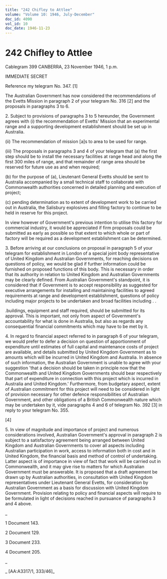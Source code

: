 ```yaml
---
title: "242 Chifley to Attlee"
volume: "Volume 10: 1946, July-December"
doc_id: 4090
vol_id: 10
doc_date: 1946-11-23
---
```


# 242 Chifley to Attlee

Cablegram 399 CANBERRA, 23 November 1946, 1 p.m.

IMMEDIATE SECRET

Reference my telegram No. 347. [1]

The Australian Government has now considered the recommendations of the Evetts Mission in paragraph 2 of your telegram No. 316 [2] and the proposals in paragraphs 3 to 6.

2\. Subject to provisions of paragraphs 3 to 5 hereunder, the Government agrees with (i) the recommendation of Evetts' Mission that an experimental range and a supporting development establishment should be set up in Australia.

(ii) The recommendation of mission [a]s to area to be used for range.

(iii) The proposals in paragraphs 3 and 4 of your telegram that (a) the first step should be to install the necessary facilities at range head and along the first 300 miles of range, and that remainder of range area should be reserved for future use as and when required;

(b) for the purpose of (a), Lieutenant General Evetts should be sent to Australia accompanied by a small technical staff to collaborate with Commonwealth authorities concerned in detailed planning and execution of project;

(c) pending determination as to extent of development work to be carried out in Australia, the Salisbury explosives and filling factory to continue to be held in reserve for this project.

In view however of Government's previous intention to utilise this factory for commercial industry, it would be appreciated if firm proposals could be submitted as early as possible so that extent to which whole or part of factory will be required as a development establishment can be determined.

3\. Before arriving at our conclusions on proposal in paragraph 5 of your telegram for establishment in London of a special joint body representative of United Kingdom and Australian Governments, for reaching decisions on questions of policy, we would be glad if further information could be furnished on proposed functions of this body. This is necessary in order that its authority in relation to United Kingdom and Australian Governments may be clearly defined. From Australian Government's standpoint, it is considered that if Government is to accept responsibility as suggested for executive arrangements for installing and maintaining facilities to agreed requirements at range and development establishment, questions of policy including major projects to be undertaken and broad facilities including . .

.buildings, equipment and staff required, should be submitted for its approval. This is important, not only from aspect of Government's accountability for what is done in Australia, but also as regards any consequential financial commitments which may have to be met by it.

4\. In regard to financial aspect referred to in paragraph 6 of your telegram, we would prefer to defer a decision on question of apportionment of expenditure until estimates of full capital and maintenance costs of project are available, and details submitted by United Kingdom Government as to amounts which will be incurred in United Kingdom and Australia. In absence of such information, the Australian Government is unable to agree with your suggestion 'that a decision should be taken in principle now that the Commonwealth and United Kingdom Governments should bear respectively that part of expenditure in connection with this project which is incurred in Australia and United Kingdom.' Furthermore, from budgetary aspect, extent of Australian commitment for this project will need to be considered in light of provision necessary for other defence responsibilities of Australian Government, and other obligations of a British Commonwealth nature which may be undertaken by it, vide paragraphs 4 and 6 of telegram No. 392 [3] in reply to your telegram No. 355.

[4]

5\. In view of magnitude and importance of project and numerous considerations involved, Australian Government's approval in paragraph 2 is subject to a satisfactory agreement being arranged between United Kingdom and Australian Governments to cover all aspects including Australian participation in work, access to information both in cost and in United Kingdom, the financial basis and method of control of undertaking. Latter aspect is of importance in view of fact that work will be carried out in Commonwealth, and it may give rise to matters for which Australian Government must be answerable. It is proposed that a draft agreement be drawn up by Australian authorities, in consultation with United Kingdom representatives under Lieutenant General Evetts, for consideration by Australian Government as a basis for discussion with United Kingdom Government. Provision relating to policy and financial aspects will require to be formulated in light of decisions reached in pursuance of paragraphs 3 and 4 above.

_

1 Document 143.

2 Document 129.

3 Document 233.

4 Document 205.

_

_ [AA:A3317/1, 333/46]_
